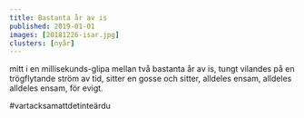 ```yaml
---
title: Bastanta år av is
published: 2019-01-01
images: [20181226-isar.jpg]
clusters: [nyår]
---
```


mitt i en millisekunds-glipa mellan två bastanta år av is, tungt vilandes på en trögflytande ström av tid, sitter en gosse och sitter, alldeles ensam, alldeles alldeles ensam, för evigt.

#vartacksamattdetinteärdu
